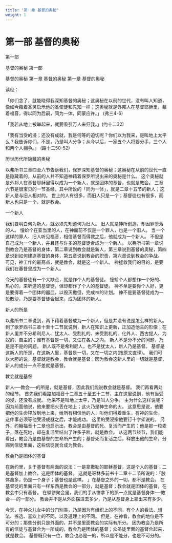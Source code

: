 ```yaml
---
title: "第一章 基督的奥秘"
weight: 1
---
```


# 第一部 基督的奥秘

第一部 

  基督的奥秘
第一部 

  基督的奥秘
第一章 基督的奥秘
第一章 基督的奥秘

读经：

「你们念了，就能晓得我深知基督的奥秘；这奥秘在以前的世代，没有叫人知道，像如今藉着圣灵启示他的圣使徒和先知一样；这奥秘就是外邦人在基督耶稣里，藉着福音，得以同为后嗣，同为一体，同蒙应许。」
(弗三4-6)

「我若从地上被举起来，就要吸引万人来归我。」(约十二32)

「我有当受的浸；还没有成就，我是何等的迫切呢？你们以为我来，是叫地上太平么？我告诉你们，不是，乃是叫人分争；从今以后，一家五个人将要分手，三个人和两个人相争。」
(路十二50-52)

历世历代所隐藏的奥秘

以弗所书三章四至六节告诉我们，保罗深知基督的奥秘；这奥秘在从前的世代一直是隐藏着的，从前的人并不知道神藉着保罗所说出来的奥秘是什么。
这个奥秘就是外邦人在基督耶稣里得以成为一个新人，就是团体的基督，也就是教会。
三章六节是很宝贝的一节圣经，其中所说的「同为一体」，就是二章十五节的新人；这新人是与旧人相对的。
世上的人有很多，而旧人只是一个；基督徒也有很多，而新人也只是一个，就是教会。

一个新人

我们要明白何为新人，就必须先知道何为旧人。
旧人就是神所创造，却因罪堕落的人。
憧蚧个在亚当里的人，在神面前不仅是一个罪人，也是一个旧人。
当一个这样的罪人、旧人听见福音，相信基督而得救之后，他就成为一个新人。
不但是自己成为一个新人，并且还与许多的基督徒合成为一个新人。
以弗所书第一章说到教会乃是基督的身体，第二章说到教会就是新人，第三章说到基督的奥秘，第四章说到如何建造基督的身体，第五章说到教会的职责，第六章说到教会的争战。
可见，神工作的最高点，就是教会，就是这一个新人。
神拯救我们的目的，是要我们在基督里成为一个新人。

今天的基督徒有一个大缺点，就是作个人的基督徒。
憧蚧个人都想作一个好的、热心的，来听道的基督徒，但却都作了个人的基督徒。
神不单是要你个人好，更是要得着一个团体的器皿，以毁灭撒但，完成神的计划。
神不是要基督徒成为一般散沙，乃是要基督徒合起来，成为团体的新人。

新人的所是

以弗所书二章说到，两下藉着基督成为一个新人，但是并没有说是怎么样的新人。
到了歌罗西书三章十至十二节就说到，新人在知识上更新，正加造他主的形像；在新人里并不分希利尼人、犹太人、受割礼的、未受割礼的、化外人、西古提人、为奴的、自主的；惟有基督是一切，又住在各人之内。
新人不是分不分的问题，乃是是不是的问题。
新人既不是希利尼人，也不是犹太人，新人乃是基督。
基督是这新人的所是，在这新人里，基督是一切，又在一切之内(按原文直译)。
我们可以大胆的说，基督就是教会，教会就是基督；因为教会这新人里的一切就是基督，新人的成分一点不差就是基督。

教会就是基督

新人──教会──的所是，就是基督，因此我们能说教会就是基督。
我们再看两处的经节。
首先我们看路加福音十二章五十至五十二节，主在这里说到，他有当受的浸，还没有成就。
他来不是叫地上太平，乃是叫人分争。
主为什么这样说呢？
因为前面他说，他来要把火丢在地上；这火乃是神生命的火。
这意思是说，他要把他的生命释放到地上来，给所有相信他的人，叫他们得着重生，有神的生命。
这件事必须等他受浸成就之后，才能成功。
这里的受浸指他要钉十字架说的。
另外，约翰福音十二章也启示出，教会是由基督的死、复活而产生的：他是那一粒麦子，落在死地，却在复活里结出了许多子粒，就是教会。
从这两节经节，我们能看出，教会乃是由基督的生命所产生的；基督死而复活之后，释放出他的生命，分赐到信徒里面，这些信徒就合成为教会。

教会乃是团体的基督

在新约里，关于基督有两面的说法：一是拿撒勒的耶稣基督，这是个人的基督；二是基督加上教会，这是团体的基督。
这就是哥林多前书十二章十二节所说的：「肢体虽多，仍是一个身子；基督也是这样。
」在基督之外的一切，都不是教会。
在基督徒的里面只有一样东西是教会的一部分，就是基督；教会就是团体的基督，在教会中只有基督。
在擘饼聚会里，我们的手从饼拿下的那一点就是基督身体──教会──的一部分。
教会并不是从外面摆进去多少，乃是从基督身上拿出来有多少。

今天，在神众儿女中的分门别类，乃是因为有组织上的不同，有个人的看法、想法、拣选、喜欢上的不同，以及道理上的不同。
但是，在神看，教会的地位是不可分的；那些分别只是外面的，并不是里面教会的实际有所分。
因为教会乃是所有的信徒与基督合为一所成的，教会乃是团体的基督；众圣徒里面的基督合起来，就是教会。
基督既只有一位，教会也必是一的，所以是不能分，也是不可分的。
